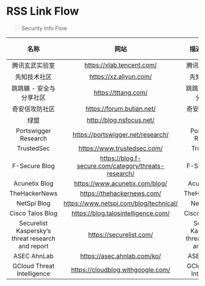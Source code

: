 # RSS Link Flow

> Security Info Flow

|          名称           |                         网站                         |      描述（选填）       | 头像（默认为/favicon.ico） |                    RSS（默认为/feed）                     | 分类 |
|:-----------------------:|:----------------------------------------------------:|:-----------------------:|:--------------------------:|:---------------------------------------------------------:|:----:|
|     腾讯玄武实验室      |              https://xlab.tencent.com/               |     腾讯玄武实验室      |                            |           https://xlab.tencent.com/cn/atom.xml            | rss  |
|      先知技术社区       |                https://xz.aliyun.com/                |      先知技术社区       |                            |                https://xz.aliyun.com/feed                 | rss  |
| 跳跳糖 - 安全与分享社区 |                 https://tttang.com/                  | 跳跳糖 - 安全与分享社区 |                            |                https://tttang.com/rss.xml                 | rss  |
|     奇安信攻防社区      |              https://forum.butian.net/               |     奇安信攻防社区      |                            |               https://forum.butian.net/Rss                | rss  |
|          绿盟           |               http://blog.nsfocus.net/               |          绿盟           |                            |               http://blog.nsfocus.net/feed                | rss  |
|  Portswigger Research   |          https://portswigger.net/research/           |  Portswigger Research   |                            |           https://portswigger.net/research/rss            | rss  |
|       TrustedSec        |             https://www.trustedsec.com/              |       TrustedSec        |                            |             https://www.trustedsec.com/feed/              | rss  |
|      F-Secure Blog      | https://blog.f-secure.com/category/threats-research/ |      F-Secure Blog      |                            | https://blog.f-secure.com/category/threats-research/feed/ | rss  |
|      Acunetix Blog      |            https://www.acunetix.com/blog/            |      Acunetix Blog      |                            |            https://www.acunetix.com/blog/feed/            | rss  |
|      TheHackerNews      |              https://thehackernews.com/              |      TheHackerNews      |                            |        https://feeds.feedburner.com/TheHackersNews        | rss  |
|       NetSpi Blog       |        https://www.netspi.com/blog/technical/        |       NetSpi Blog       |                            |        https://www.netspi.com/blog/technical/feed/        | rss  |
|    Cisco Talos Blog     |         https://blog.talosintelligence.com/          |    Cisco Talos Blog     |                            |          https://blog.talosintelligence.com/rss/          | rss  |
|  Securelist Kaspersky’s threat research and report  |  https://securelist.com/  |  Securelist Kaspersky’s threat research and report |       |          https://securelist.com/feed/          | rss  |
|    ASEC AhnLab     |         https://asec.ahnlab.com/ko/          |    ASEC AhnLab     |                            |          https://asec.ahnlab.com/ko/feed/         | rss  |
|    GCloud Threat Intelligence     |         https://cloudblog.withgoogle.com/          |    GCloud Threat Intelligence     |                            |          https://cloudblog.withgoogle.com/topics/threat-intelligence/rss         | rss  |
